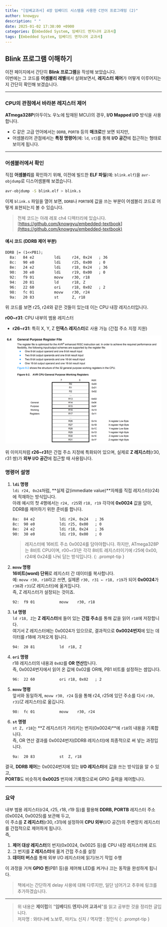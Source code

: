 ```yaml
---
title: "[임베교과서] 4장 임베디드 시스템을 사용한 C언어 프로그래밍 (2)"
author: knowgyu
description: " "
date: 2025-01-02 17:38:00 +0900
categories: [Embedded System, 임베디드 엔지니어 교과서]
tags: [Embedded System, 임베디드 엔지니어 교과서]
---
```


## Blink 프로그램 이해하기

이전 페이지에서 간단히 **Blink 프로그램**을 작성해 보았습니다.  
이번에는 그 코드를 **어셈블리 레벨**에서 살펴보면서, **레지스터 제어**가 어떻게 이루어지는지 간단히 확인해 보겠습니다.

---

### CPU의 관점에서 바라본 레지스터 제어

**ATmega328P**(아두이노 우노에 탑재된 MCU)의 경우, **I/O Mapped I/O** 방식을 사용합니다.  
- C 같은 고급 언어에서는 `DDRB`, `PORTB` 등의 **매크로**만 보면 되지만,  
- 어셈블리어 관점에서는 **특정 명령어**(예: `ld`, `st`)를 통해 **I/O 공간**에 접근하는 형태로 보이게 됩니다.

---

### 어셈블러에서 확인

직접 **어셈블리**를 확인하기 위해, 이전에 빌드한 **ELF 파일**(예: `blink.elf`)을 `avr-objdump`로 디스어셈블해 보겠습니다.

```bash
avr-objdump -S blink.elf > blink.s
```

이제 `blink.s` 파일을 열어 보면, `DDRB`나 `PORTB`에 값을 쓰는 부분이 어셈블리 코드로 어떻게 표현되는지 볼 수 있습니다.

> 전체 코드는 아래 레포 ch4 디렉터리에 있습니다.
> [https://github.com/knowgyu/embedded-textbook](https://github.com/knowgyu/embedded-textbook)

#### 예시 코드 (DDRB 제어 부분)

```plaintext
DDRB |= (1<<PB1);
  8a:   84 e2         ldi     r24, 0x24   ; 36
  8c:   90 e0         ldi     r25, 0x00   ; 0
  8e:   24 e2         ldi     r18, 0x24   ; 36
  90:   30 e0         ldi     r19, 0x00   ; 0
  92:   f9 01         movw    r30, r18
  94:   20 81         ld      r18, Z
  96:   22 60         ori     r18, 0x02   ; 2
  98:   fc 01         movw    r30, r24
  9a:   20 83         st      Z, r18
```

위 코드를 보면 r25, r24와 같은 것들이 있는데 이는 CPU 내장 레지스터입니다.  

**r00~r31**: CPU 내부의 범용 레지스터  
- **r26~r31**: 특히 X, Y, Z **인덱스 레지스터**로 사용 가능 (간접 주소 지정 지원)

![alt text](/assets/img/ebtb/eb49.png)

위 이미지처럼 **r26~r31**은 간접 주소 지정에 특화되어 있으며, 실제로 **Z 레지스터**(r30, r31 쌍)가 **외부 I/O 공간**에 접근할 때 사용됩니다.


### 명령어 설명

1. **`ldi` 명령**  
   `ldi r24, 0x24`처럼, **실제 값(immediate value)**자체를 직접 레지스터(r24)에 적재하는 방식입니다.  
   아래 예시의 첫 4행에서는 `r24, r25`와 `r18, r19` 각각에 **0x0024** 값을 담아, DDRB를 제어하기 위한 준비를 합니다.

   ```
   8a:	84 e2       	ldi	r24, 0x24	; 36
   8c:	90 e0       	ldi	r25, 0x00	; 0
   8e:	24 e2       	ldi	r18, 0x24	; 36
   90:	30 e0       	ldi	r19, 0x00	; 0
   ```

   > 레지스터에 16비트 주소 0x0024를 담아야합니다. 하지만, ATmega328P는 8비트 CPU이며, r00~r31은 각각 8비트 레지스터이기에 r25에 0x00, r24에 0x24를 나눠 담는 방식입니다.
   {: .prompt-tip }

1. **`movw` 명령**  
   **16비트(word) 단위**로 레지스터 간 데이터를 복사합니다.  
   예: `movw r30, r18`라고 쓰면, 실제론 `r30, r31 ← r18, r19`가 되어 **0x0024**가 `r30`과 `r31`(Z 레지스터)에 옮겨집니다.  
   즉, Z 레지스터가 설정되는 것이죠.

   ```
   92:	f9 01       	movw	r30, r18
   ```

2. **`ld` 명령**  
   `ld r18, Z`는 **Z 레지스터**에 들어 있는 **간접 주소**를 통해 값을 읽어 `r18`에 저장합니다.  
   여기서 Z 레지스터에는 0x0024가 있으므로, 결과적으로 **0x0024번지**에 있는 데이터를 r18에 가져오게 됩니다.

   ```
   94:	20 81       	ld	r18, Z
   ```

3. **`ori` 명령**  
   r18 레지스터의 내용과 `0x02`를 **OR 연산**합니다.  
   즉, 0x0024번지에서 읽어 온 값에 0x02를 OR해, PB1 비트를 설정하는 셈입니다.

   ```
   96:	22 60       	ori	r18, 0x02	; 2
   ```

4. **`movw` 명령**  
   앞서와 동일하게, `movw r30, r24` 등을 통해 r24, r25에 있던 주소를 다시 `r30, r31`(Z 레지스터)로 옮깁니다.

   ```
   98:	fc 01       	movw	r30, r24
   ```

5. **`st` 명령**  
   `st Z, r18`는 **Z 레지스터가 가리키는 번지(0x0024)**에 `r18`의 내용을 기록합니다.  
   즉, OR 연산 결과를 0x0024번지(DDRB 레지스터)에 최종적으로 써 넣는 과정입니다.

   ```
   9a:	20 83       	st	Z, r18
   ```

결국, **DDRB 제어**는 0x0024번지에 있는 **I/O 레지스터**에 값을 쓰는 방식임을 알 수 있고,  
**PORTB**도 비슷하게 **0x0025** 번지에 기록함으로써 GPIO 출력을 제어합니다.

---

### 요약

내부 범용 레지스터(r24, r25, r18, r19 등)를 활용해 **DDRB, PORTB** 레지스터 주소(0x0024, 0x0025)를 보관해 두고,  
이 주소를 **Z 레지스터**(r30, r31)에 설정하여 **CPU 외부**(I/O 공간)의 주변장치 레지스터를 간접적으로 제어하게 됩니다.  
즉,

1. **제어 대상 레지스터**의 번지(0x0024, 0x0025 등)를 CPU 내장 레지스터에 로드  
2. 그 번지를 **Z 레지스터**에 옮겨 간접 주소를 설정  
3. **데이터 버스**를 통해 외부 I/O 레지스터에 읽기/쓰기 작업 수행

이 과정을 거쳐 **GPIO 핀**(PB1 등)을 제어해 LED를 켜거나 끄는 동작을 완성하게 됩니다.


> 책에서는 간단하게 delay 사용에 대해 다루지만, 일단 넘어가고 추후에 링크를 추가하겠습니다.

---

> 위 내용은 **제이펍**의 "**임베디드 엔지니어 교과서**"를 읽고 공부한 것을 정리한 글입니다.  
> 저자명 : 와타나베 노보루, 마키노 신지 / 역자명 : 정인식
{: .prompt-tip }
